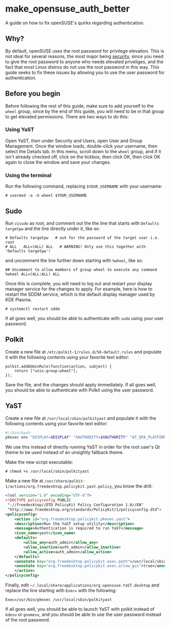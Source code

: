 # make_opensuse_auth_better
A guide on how to fix openSUSE's quirks regarding authentication.

## Why?
By default, openSUSE uses the root password for privilege elevation. This is not ideal for several reasons, the most major being [security](https://apple.stackexchange.com/questions/192365/is-it-ok-to-use-the-root-user-as-a-normal-user/192422#192422), since you need to give the root password to anyone who needs elevated priveliges, and the fact that most Linux distros do not use the root password in this way.
This guide seeks to fix these issues by allowing you to use the user password for authentication.

## Before you begin

Before following the rest of this guide, make sure to add yourself to the `wheel` group, since by the end of this guide, you will need to be in that group to get elevated permissions.
There are two ways to do this:

### Using YaST
Open YaST, then under Security and Users, open User and Group Management. Once the window loads, double-click your username, then select the Details tab.
In this menu, scroll down to the `wheel` group, and if it isn't already checked off, click on the tickbox, then click OK, then click OK again to close the window and save your changes.

### Using the terminal
Run the following command, replacing `$YOUR_USERNAME` with your username:
```
# usermod -a -G wheel $YOUR_USERNAME
```

## Sudo
Run `visudo` as root, and comment out the the line that starts with `Defaults targetpw` and the line directly under it, like so:
```
# Defaults targetpw   # ask for the password of the target user i.e. root
# ALL   ALL=(ALL) ALL   # WARNING! Only use this together with 'Defaults targetpw'!
```
and uncomment the line further down starting with `%wheel`, like so:
```
## Uncomment to allow members of group wheel to execute any command
%wheel ALL=(ALL:ALL) ALL
```
Once this is complete, you will need to log out and restart your display manager service for the changes to apply. For example, here is how to restart the SDDM service, which is the default display manager used by KDE Plasma.
```
# systemctl restart sddm
```
If all goes well, you should be able to authenticate with `sudo` using your user password.

## Polkit
Create a new file at `/etc/polkit-1/rules.d/50-default.rules` and populate it with the following contents using your favorite text editor:
```
polkit.addAdminRule(function(action, subject) {
    return ["unix-group:wheel"];
});
```
Save the file, and the changes should apply immediately. If all goes well, you should be able to authenticate with Polkit using the user password.
## YaST
Create a new file at `/usr/local/sbin/polkityast` and populate it with the following contents using your favorite text editor:
```bash
#!/bin/bash
pkexec env "DISPLAY=$DISPLAY" "XAUTHORITY=$XAUTHORITY" "QT_QPA_PLATFORMTHEME=kde" /sbin/yast2
```
We use this instead of directly running YaST in order for the root user's Qt theme to be used instead of an unsightly fallback theme.

Make the new script executable:
```
# chmod +x /usr/local/sbin/polkityast
```

Make a new file at `/usr/share/polkit-1/actions/org.freedesktop.policykit.yast.policy`, you know the drill:
```xml
<?xml version="1.0" encoding="UTF-8"?>
<!DOCTYPE policyconfig PUBLIC
 "-//freedesktop//DTD PolicyKit Policy Configuration 1.0//EN"
 "http://www.freedesktop.org/standards/PolicyKit/1/policyconfig.dtd">
<policyconfig>
    <action id="org.freedesktop.policykit.pkexec.yast">
    <description>Run the YaST setup utility</description>
    <message>Authentication is required to run YaST</message>
    <icon_name>yast</icon_name>
    <defaults>
        <allow_any>auth_admin</allow_any>
        <allow_inactive>auth_admin</allow_inactive>
        <allow_active>auth_admin</allow_active>
    </defaults>
    <annotate key="org.freedesktop.policykit.exec.path">/usr/local/sbin/polkityast</annotate>
    <annotate key="org.freedesktop.policykit.exec.allow_gui">true</annotate>
    </action>
</policyconfig>
```
Finally, edit `~/.local/share/applications/org.opensuse.YaST.desktop` and replace the line starting with `Exec=` with the following:
```
Exec=/usr/bin/pkexec /usr/local/sbin/polkityast
```
If all goes well, you should be able to launch YaST with polkit instead of `kdesu` or `gnomesu`, and you should be able to use the user password instead of the root password.
